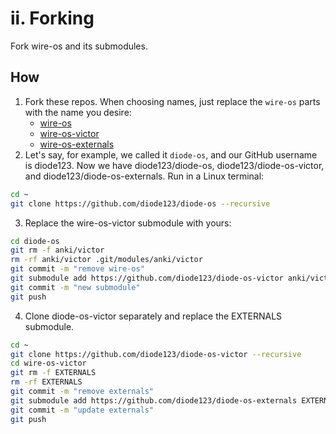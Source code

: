 # ii. Forking

Fork wire-os and its submodules.

## How

1. Fork these repos. When choosing names, just replace the `wire-os` parts with the name you desire:
    -   [wire-os](https://github.com/os-vector/wire-os)
    -   [wire-os-victor](https://github.com/os-vector/wire-os-victor)
    -   [wire-os-externals](https://github.com/os-vector/wire-os-externals)
2. Let's say, for example, we called it `diode-os`, and our GitHub username is diode123. Now we have diode123/diode-os, diode123/diode-os-victor, and diode123/diode-os-externals. Run in a Linux terminal:
```bash
cd ~
git clone https://github.com/diode123/diode-os --recursive
```
3. Replace the wire-os-victor submodule with yours:
```bash
cd diode-os
git rm -f anki/victor
rm -rf anki/victor .git/modules/anki/victor
git commit -m "remove wire-os"
git submodule add https://github.com/diode123/diode-os-victor anki/victor
git commit -m "new submodule"
git push
```
4. Clone diode-os-victor separately and replace the EXTERNALS submodule.
```bash
cd ~
git clone https://github.com/diode123/diode-os-victor --recursive
cd wire-os-victor
git rm -f EXTERNALS
rm -rf EXTERNALS
git commit -m "remove externals"
git submodule add https://github.com/diode123/diode-os-externals EXTERNALS
git commit -m "update externals"
git push
```